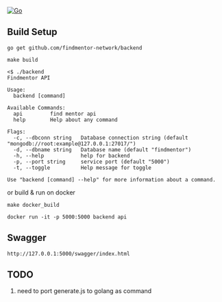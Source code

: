 [![Go](https://github.com/findmentor-network/backend/actions/workflows/go.yml/badge.svg)](https://github.com/findmentor-network/backend/actions/workflows/go.yml)

## Build Setup

```
go get github.com/findmentor-network/backend

make build

<$ ./backend
Findmentor API

Usage:
  backend [command]

Available Commands:
  api         find mentor api
  help        Help about any command

Flags:
  -c, --dbconn string   Database connection string (default "mongodb://root:example@127.0.0.1:27017/")
  -d, --dbname string   Database name (default "findmentor")
  -h, --help            help for backend
  -p, --port string     service port (default "5000")
  -t, --toggle          Help message for toggle

Use "backend [command] --help" for more information about a command.

```
or build & run on docker
```
make docker_build

docker run -it -p 5000:5000 backend api 
```

## Swagger

```
http://127.0.0.1:5000/swagger/index.html
```

## TODO
1. need to port generate.js to golang as command
